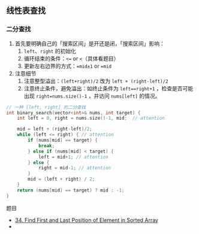 ## 线性表查找

### 二分查找

1. 首先要明确自己的「搜索区间」是开还是闭，「搜索区间」影响：
   1. `left`、`right` 的初始化
   2. 循环结束的条件：`<=` or `<`（具体看题目）
   3. 更新左右边界的方式：`=mid±1` or `=mid`
2. 注意细节
   1. 注意整型溢出：`(left+right)/2` 改为 `left + (right-left)/2`
   1. 注意终止条件，避免溢出：如终止条件为 `left==right+1` ，检查是否可能出现 `right=nums.size()-1` ，并访问 `nums[left]` 的情况。

```c++
// 一种 [left, right] 的二分查找
int binary_search(vector<int>& nums, int target) {
    int left = 0, right = nums.size()-1, mid;  // attention

    mid = left + (right-left)/2;
    while (left <= right) { // attention
        if (nums[mid] == target) {
            break;
        } else if (nums[mid] < target) {
            left = mid+1; // attention
        } else {
            right = mid-1; // attention
        }
        mid = (left + right) / 2;
    }
    return (nums[mid] == target) ? mid : -1;
}
```



题目

- [34. Find First and Last Position of Element in Sorted Array](https://leetcode.com/problems/find-first-and-last-position-of-element-in-sorted-array/)
- 